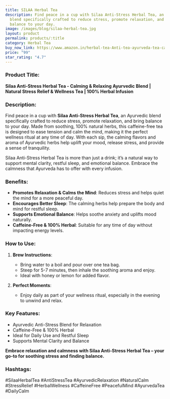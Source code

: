 ```yaml
---
title: SILAA Herbal Tea
description: Find peace in a cup with Silaa Anti-Stress Herbal Tea, an Ayurvedic
  blend specifically crafted to reduce stress, promote relaxation, and bring
  balance to your day.
image: /images/blog/silaa-herbal-tea.jpg
layout: product
permalink: products/:title
category: Herbal Tea
buy_now_link: https://www.amazon.in/herbal-tea-Anti-tea-ayurveda-tea-calming-relaxing/dp/B0C2DG5Y99/ref=sr_1_3_sspa?crid=2X6ONFCQBN0WP&tag=m0150-21
price: "99"
star_rating: "4.7"
---
```

### Product Title:
**Silaa Anti-Stress Herbal Tea - Calming & Relaxing Ayurvedic Blend | Natural Stress Relief & Wellness Tea | 100% Herbal Infusion**

### Description:
Find peace in a cup with **Silaa Anti-Stress Herbal Tea**, an Ayurvedic blend specifically crafted to reduce stress, promote relaxation, and bring balance to your day. Made from soothing, 100% natural herbs, this caffeine-free tea is designed to ease tension and calm the mind, making it the perfect wellness ritual at any time of day. With each sip, the calming flavors and aroma of Ayurvedic herbs help uplift your mood, release stress, and provide a sense of tranquility.

Silaa Anti-Stress Herbal Tea is more than just a drink; it’s a natural way to support mental clarity, restful sleep, and emotional balance. Embrace the calmness that Ayurveda has to offer with every infusion.

### Benefits:
- **Promotes Relaxation & Calms the Mind**: Reduces stress and helps quiet the mind for a more peaceful day.
- **Encourages Better Sleep**: The calming herbs help prepare the body and mind for restful sleep.
- **Supports Emotional Balance**: Helps soothe anxiety and uplifts mood naturally.
- **Caffeine-Free & 100% Herbal**: Suitable for any time of day without impacting energy levels.

### How to Use:
1. **Brew Instructions**:
   - Bring water to a boil and pour over one tea bag.
   - Steep for 5-7 minutes, then inhale the soothing aroma and enjoy.
   - Ideal with honey or lemon for added flavor.

2. **Perfect Moments**:
   - Enjoy daily as part of your wellness ritual, especially in the evening to unwind and relax.

### Key Features:
- Ayurvedic Anti-Stress Blend for Relaxation
- Caffeine-Free & 100% Herbal
- Ideal for Daily Use and Restful Sleep
- Supports Mental Clarity and Balance

**Embrace relaxation and calmness with Silaa Anti-Stress Herbal Tea – your go-to for soothing stress and finding balance.**

### Hashtags:
#SilaaHerbalTea #AntiStressTea #AyurvedicRelaxation #NaturalCalm #StressRelief #HerbalWellness #CaffeineFree #PeacefulMind #AyurvedaTea #DailyCalm
